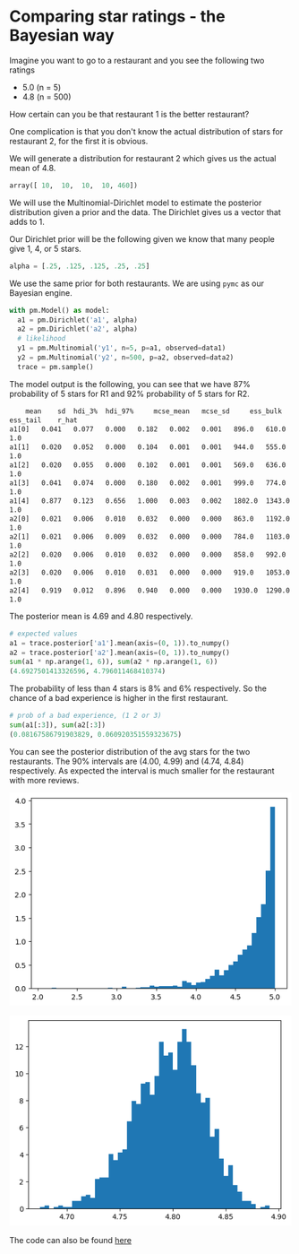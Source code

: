 # Comparing star ratings - the Bayesian way

Imagine you want to go to a restaurant and you see the following two ratings
- 5.0 (n = 5)
- 4.8 (n = 500)

How certain can you be that restaurant 1 is the better restaurant?

One complication is that you don't know the actual distribution of stars for restaurant 2, for the first it is obvious.

We will generate a distribution for restaurant 2 which gives us the actual mean of 4.8.

```py
array([ 10,  10,  10,  10, 460])
```

We will use the Multinomial-Dirichlet model to estimate the posterior distribution given a prior and the data. The Dirichlet 
gives us a vector that adds to 1.

Our Dirichlet prior will be the following given we know that many people give 1, 4, or 5 stars. 

```py
alpha = [.25, .125, .125, .25, .25]
```

We use the same prior for both restaurants. We are using `pymc` as our Bayesian engine.

```py
with pm.Model() as model:
  a1 = pm.Dirichlet('a1', alpha)
  a2 = pm.Dirichlet('a2', alpha)
  # likelihood
  y1 = pm.Multinomial('y1', n=5, p=a1, observed=data1)
  y2 = pm.Multinomial('y2', n=500, p=a2, observed=data2)
  trace = pm.sample()
```

The model output is the following, you can see that we have 87% probability of 5 stars for R1 and 92% probability of 5 stars for R2.

```
 	mean 	sd 	hdi_3% 	hdi_97% 	mcse_mean 	mcse_sd 	ess_bulk 	ess_tail 	r_hat
a1[0] 	0.041 	0.077 	0.000 	0.182 	0.002 	0.001 	896.0 	610.0 	1.0
a1[1] 	0.020 	0.052 	0.000 	0.104 	0.001 	0.001 	944.0 	555.0 	1.0
a1[2] 	0.020 	0.055 	0.000 	0.102 	0.001 	0.001 	569.0 	636.0 	1.0
a1[3] 	0.041 	0.074 	0.000 	0.180 	0.002 	0.001 	999.0 	774.0 	1.0
a1[4] 	0.877 	0.123 	0.656 	1.000 	0.003 	0.002 	1802.0 	1343.0 	1.0
a2[0] 	0.021 	0.006 	0.010 	0.032 	0.000 	0.000 	863.0 	1192.0 	1.0
a2[1] 	0.021 	0.006 	0.009 	0.032 	0.000 	0.000 	784.0 	1103.0 	1.0
a2[2] 	0.020 	0.006 	0.010 	0.032 	0.000 	0.000 	858.0 	992.0 	1.0
a2[3] 	0.020 	0.006 	0.010 	0.031 	0.000 	0.000 	919.0 	1053.0 	1.0
a2[4] 	0.919 	0.012 	0.896 	0.940 	0.000 	0.000 	1930.0 	1290.0 	1.0
```

The posterior mean is 4.69 and 4.80 respectively. 

```py
# expected values
a1 = trace.posterior['a1'].mean(axis=(0, 1)).to_numpy()
a2 = trace.posterior['a2'].mean(axis=(0, 1)).to_numpy()
sum(a1 * np.arange(1, 6)), sum(a2 * np.arange(1, 6))
(4.6927501413326596, 4.796011468410374)
```

The probability of less than 4 stars is 8% and 6% respectively. So the chance of a bad experience is higher in the first restaurant.

```py
# prob of a bad experience, (1 2 or 3)
sum(a1[:3]), sum(a2[:3])
(0.08167586791903829, 0.060920351559323675)
```

You can see the posterior distribution of the avg stars for the two restaurants. The 90% intervals are (4.00, 4.99) and (4.74, 4.84) respectively. As expected the interval is much smaller for the restaurant with more reviews.

![](plot1.png)

![](plot2.png)

The code can also be found [here](https://colab.research.google.com/drive/1RJsqxhxqSvHWCNJDsCH3ybVo1RpXpBZ4#scrollTo=8fZq3Gewnmv-)
